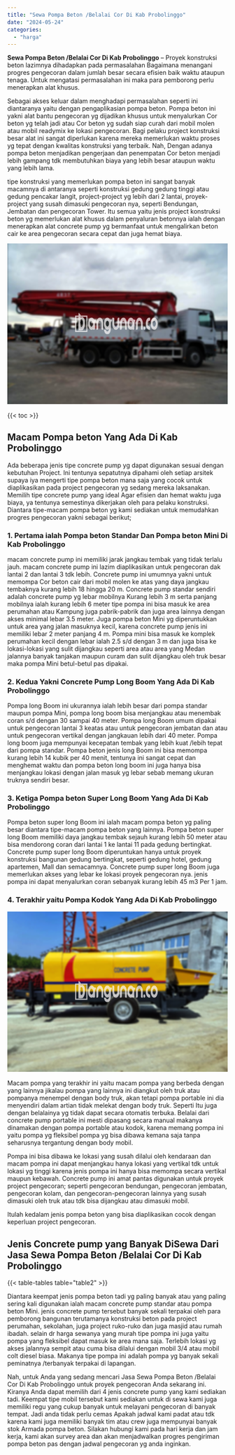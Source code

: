 ```yaml
---
title: "Sewa Pompa Beton /Belalai Cor Di Kab Probolinggo"
date: "2024-05-24"
categories: 
  - "harga"
---
```


**Sewa Pompa Beton /Belalai Cor Di Kab Probolinggo** – Proyek konstruksi beton lazimnya dihadapkan pada permasalahan Bagaimana menangani progres pengecoran dalam jumlah besar secara efisien baik waktu ataupun tenaga. Untuk mengatasi permasalahan ini maka para pemborong perlu menerapkan alat khusus.

Sebagai akses keluar dalam menghadapi permasalahan seperti ini diantaranya yaitu dengan pengaplikasian pompa beton. Pompa beton ini yakni alat bantu pengecoran yg dijadikan khusus untuk menyalurkan Cor beton yg telah jadi atau Cor beton yg sudah siap curah dari mobil molen atau mobil readymix ke lokasi pengecoran. Bagi pelaku project konstruksi besar alat ini sangat diperlukan karena mereka memerlukan waktu proses yg tepat dengan kwalitas konstruksi yang terbaik. Nah, Dengan adanya pompa beton menjadikan pengerjaan dan penempatan Cor beton menjadi lebih gampang tdk membutuhkan biaya yang lebih besar ataupun waktu yang lebih lama.

tipe konstruksi yang memerlukan pompa beton ini sangat banyak macamnya di antaranya seperti konstruksi gedung gedung tinggi atau gedung pencakar langit, project-project yg lebih dari 2 lantai, proyek-project yang susah dimasuki pengecoran nya, seperti Bendungan, Jembatan dan pengecoran Tower. Itu semua yaitu jenis project konstruksi beton yg memerlukan alat khusus dalam penyaluran betonnya ialah dengan menerapkan alat concrete pump yg bermanfaat untuk mengalirkan beton cair ke area pengecoran secara cepat dan juga hemat biaya.

![Sewa Pompa Beton /Belalai Cor Di Kab Probolinggo](/images/sewa-concrete-pump-25.png)

{{< toc >}}

## Macam Pompa beton Yang Ada Di Kab Probolinggo

Ada beberapa jenis tipe concrete pump yg dapat digunakan sesuai dengan kebutuhan Project. Ini tentunya sepatutnya dipahami oleh setiap arsitek supaya iya mengerti tipe pompa beton mana saja yang cocok untuk diaplikasikan pada project pengecoran yg sedang mereka laksanakan. Memilih tipe concrete pump yang ideal Agar efisien dan hemat waktu juga biaya, ya tentunya semestinya dikerjakan oleh para pelaku konstruksi. Diantara tipe-macam pompa beton yg kami sediakan untuk memudahkan progres pengecoran yakni sebagai berikut;

### 1\. Pertama ialah Pompa beton Standar Dan Pompa beton Mini Di Kab Probolinggo

macam concrete pump ini memiliki jarak jangkau tembak yang tidak terlalu jauh. macam concrete pump ini lazim diaplikasikan untuk pengecoran dak lantai 2 dan lantai 3 tdk lebih. Concrete pump ini umumnya yakni untuk memompa Cor beton cair dari mobil molen ke atas yang daya jangkau tembaknya kurang lebih 18 hingga 20 m. Concrete pump standar sendiri adalah concrete pump yg lebar mobilnya Kurang lebih 3 m serta panjang mobilnya ialah kurang lebih 6 meter tipe pompa ini bisa masuk ke area perumahan atau Kampung juga pabrik-pabrik dan juga area lainnya dengan akses minimal lebar 3.5 meter. Juga pompa beton Mini yg diperuntukkan untuk area yang jalan masuknya kecil, karena concrete pump jenis ini memiliki lebar 2 meter panjang 4 m. Pompa mini bisa masuk ke komplek perumahan kecil dengan lebar ialah 2.5 s/d dengan 3 m dan juga bisa ke lokasi-lokasi yang sulit dijangkau seperti area atau area yang Medan jalannya banyak tanjakan maupun curam dan sulit dijangkau oleh truk besar maka pompa Mini betul-betul pas dipakai.

### 2\. Kedua Yakni Concrete Pump Long Boom Yang Ada Di Kab Probolinggo

Pompa long Boom ini ukurannya ialah lebih besar dari pompa standar maupun pompa Mini, pompa long boom bisa menjangkau atau menembak coran s/d dengan 30 sampai 40 meter. Pompa long Boom umum dipakai untuk pengecoran lantai 3 keatas atau untuk pengecoran jembatan dan atau untuk pengecoran vertikal dengan jangkauan lebih dari 40 meter. Pompa long boom juga mempunyai kecepatan tembak yang lebih kuat /lebih tepat dari pompa standar. Pompa beton jenis long Boom ini bisa memompa kurang lebih 14 kubik per 40 menit, tentunya ini sangat cepat dan menghemat waktu dan pompa beton long boom ini juga hanya bisa menjangkau lokasi dengan jalan masuk yg lebar sebab memang ukuran truknya sendiri besar.

### 3\. Ketiga Pompa beton Super Long Boom Yang Ada Di Kab Probolinggo

Pompa beton super long Boom ini ialah macam pompa beton yg paling besar diantara tipe-macam pompa beton yang lainnya. Pompa beton super long Boom memiliki daya jangkau tembak sejauh kurang lebih 50 meter atau bisa mendorong coran dari lantai 1 ke lantai 11 pada gedung bertingkat. Concrete pump super long Boom diperuntukan hanya untuk proyek konstruksi bangunan gedung bertingkat, seperti gedung hotel, gedung apartemen, Mall dan semacamnya. Concrete pump super long Boom juga memerlukan akses yang lebar ke lokasi proyek pengecoran nya. jenis pompa ini dapat menyalurkan coran sebanyak kurang lebih 45 m3 Per 1 jam.

### 4\. Terakhir yaitu Pompa Kodok Yang Ada Di Kab Probolinggo

![Sewa Pompa Beton /Belalai Cor Di Kab Probolinggo](/images/sewa-concrete-pump-09.png)

Macam pompa yang terakhir ini yaitu macam pompa yang berbeda dengan yang lainnya jikalau pompa yang lainnya ini diangkut oleh truk atau pompanya menempel dengan body truk, akan tetapi pompa portable ini dia menyendiri dalam artian tidak melekat dengan body truk. Seperti Itu juga dengan belalainya yg tidak dapat secara otomatis terbuka. Belalai dari concrete pump portable ini mesti dipasang secara manual makanya dinamakan dengan pompa portable atau kodok, karena memang pompa ini yaitu pompa yg fleksibel pompa yg bisa dibawa kemana saja tanpa seharusnya tergantung dengan body mobil.

Pompa ini bisa dibawa ke lokasi yang susah dilalui oleh kendaraan dan macam pompa ini dapat menjangkau hanya lokasi yang vertikal tdk untuk lokasi yg tinggi karena jenis pompa ini hanya bisa memompa secara vertikal maupun kebawah. Concrete pump ini amat pantas digunakan untuk proyek project pengecoran; seperti pengecoran bendungan, pengecoran jembatan, pengecoran kolam, dan pengecoran-pengecoran lainnya yang susah dimasuki oleh truk atau tdk bisa dijangkau atau dimasuki mobil.

Itulah kedalam jenis pompa beton yang bisa diaplikasikan cocok dengan keperluan project pengecoran.

## Jenis Concrete pump yang Banyak DiSewa Dari Jasa Sewa Pompa Beton /Belalai Cor Di Kab Probolinggo

{{< table-tables table="table2" >}}

Diantara keempat jenis pompa beton tadi yg paling banyak atau yang paling sering kali digunakan ialah macam concrete pump standar atau pompa beton Mini. jenis concrete pump tersebut banyak sekali terpakai oleh para pemborong bangunan terutamanya konstruksi beton pada project perumahan, sekolahan, juga project ruko-ruko dan juga masjid atau rumah ibadah. selain dr harga sewanya yang murah tipe pompa ini juga yaitu pompa yang fleksibel dapat masuk ke area mana saja. Terlebih lokasi yg akses jalannya sempit atau cuma bisa dilalui dengan mobil 3/4 atau mobil colt diesel biasa. Makanya tipe pompa ini adalah pompa yg banyak sekali peminatnya /terbanyak terpakai di lapangan.

Nah, untuk Anda yang sedang mencari Jasa Sewa Pompa Beton /Belalai Cor Di Kab Probolinggo untuk proyek pengecoran Anda sekarang ini. Kiranya Anda dapat memilih dari 4 jenis concrete pump yang kami sediakan tadi. Keempat tipe mobil tersebut kami sediakan untuk di sewa kami juga memiliki regu yang cukup banyak untuk melayani pengecoran di banyak tempat. Jadi anda tidak perlu cemas Apakah jadwal kami padat atau tdk karena kami juga memiliki banyak tim atau crew juga mempunyai banyak stok Armada pompa beton. Silakan hubungi kami pada hari kerja dan jam kerja, kami akan survey area dan akan menjadwalkan progres pengiriman pompa beton pas dengan jadwal pengecoran yg anda inginkan.
